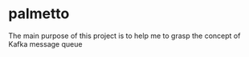 # palmetto
The main purpose of this project is to help me to grasp the concept of Kafka message queue
